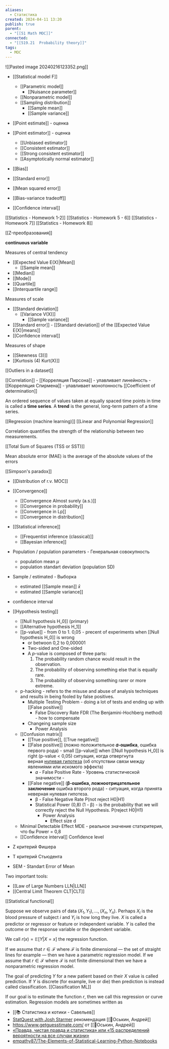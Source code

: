 ```yaml
---
aliases:
  - Статистика
created: 2024-04-11 13:20
publish: true
parent:
  - "[[51 Math MOC]]"
connected:
  - "[[519.21  Probability theory]]"
tags:
  - MOC
---
```


![[Pasted image 20240216123352.png]]


- [[Statistical model F]]
	- [[Parametric model]]
		- [[Nuisance parameter]]
	- [[Nonparametric model]]
	- [[Sampling distribution]]
		- [[Sample mean]]
		- [[Sample variance]]

- [[Point estimate]] - оценка
- [[Point estimator]] - оценка
	- [[Unbiased estimator]]
	- [[Consistent estimator]]
	- [[Strong consistent estimator]]
	- [[Asymptotically normal estimator]]
- [[Bias]]
- [[Standard error]]
- [[Mean squared error]]
- [[Bias-variance tradeoff]]
- [[Confidence interval]]


[[Statistics - Homework 1-2]]
[[Statistics - Homework 5 - 6]]
[[Statistics - Homework 7]]
[[Statistics - Homework 8]]


[[Z-преобразования]]

**continuous variable**


Measures of central tendency
- [[Expected Value E(X)|Mean]]
	- [[Sample mean]]
- [[Median]]
- [[Mode]]
- [[Quartile]]
- [[Interquartile range]]

Measures of scale
- [[Standard deviation]]
	- [[Variance V(X)]]
		- [[Sample variance]]
- [[Standard error]] - [[Standard deviation]] of the [[Expected Value E(X)|means]]
- [[Confidence interval]]

Measures of shape
- [[Skewness (3)]] 
- [[Kurtosis (4) Kurt(X)]] 

[[Outliers in a dataset]]

[[Correlation]]
	- [[Корреляция Пирсона]] - улавливает линейность
	- [[Корреляция Спирмена]] - улавливает монотонность
[[Coefficient of determination]]



An ordered sequence of values taken at equally spaced time points in time is called a **time series**.
A **trend** is the general, long-term pattern of a time series.


[[Regression (machine learning)]]
	[[Linear and Polynomial Regression]]

Correlation quantifies the strength of the relationship between two measurements.



[[Total Sum of Squares (TSS or SST)]]




Mean absolute error (MAE) is the average of the absolute values of the errors

[[Simpson's paradox]]



- [[Distribution of r.v. MOC]]

- [[Convergence]]
	- [[Convergence Almost surely (a.s.)]] 
	- [[Convergence in probability]] 
	- [[Convergence in Lp]] 
	- [[Convergence in distribution]]

- [[Statistical inference]]
	- [[Frequentist inference (classical)]]
	- [[Bayesian inference]]


- Population / population parameters - Генеральная совокупность
	- population mean $\mu$
	- population standart deviation (population SD)
- Sample / estimated - Выборка
	- estimated [[Sample mean]] $\bar{x}$
	- estimated [[Sample variance]]
- confidence interval
- [[Hypothesis testing]]
	- [[Null hypothesis H_0]]  (primary)
	- [[Alternative hypothesis H_1]]
	- [[p-value]] - from 0 to 1. 0,05 - precent of experiments when  [[Null hypothesis H_0]] is wrong
		- or betwoon 0,2 to 0,000001
		- Two-sided and One-sided
		- A $p$-value is composed of three parts:
			1. The probability random chance would result in the observation.
			2. The probability of observing something else that is equally rare.
			3. The probability of observing something rarer or more extreme.
	- p-hacking  -  refers to the misuse and abuse of analysis techniques and results in being fooled by false positives.
		- Multiple Testing Problem - doing a lot of tests and ending up with [[False positive]]
			- False Discovery Rate FDR (The Benjamini-Hochberg method) - how to compensate
		- Changeing sample size
			- Power Analysis
	- [[Confusion matrix]]
		- [[True positive]], [[True negative]]
		- [[False positive]] (ложно положительное **𝛼-ошибка**, ошибка первого рода) - small [[p-value]] when [[Null hypothesis H_0]] is right (p-value < 0,05) ситуация, когда отвергнута верная [нулевая гипотеза](https://ru.wikipedia.org/wiki/%D0%9D%D1%83%D0%BB%D0%B5%D0%B2%D0%B0%D1%8F_%D0%B3%D0%B8%D0%BF%D0%BE%D1%82%D0%B5%D0%B7%D0%B0 "Нулевая гипотеза") (об отсутствии связи между явлениями или искомого эффекта)
			- 𝛼 - False Positive Rate  - Уровень статистической значимости - 
		- [[False negative]] (**β-ошибка, ложноотрицательное заключение** ошибка второго рода) - ситуация, когда принята неверная нулевая гипотеза.
			- β - False Negative Rate P(not reject H0|H1)
			- Statistical Power (0,8) (1 - β) - is the probability that we will correctly reject the Null Hypothesis. P(reject H0|H1)
				- Power Analysis
					- Effect size d
	- Minimal Detectable Effect MDE - реальное значение статкритерия, что бы Power = 0,8
	- [[Confidence interval]] Confidence level


- Z критерий Фишера
- T критерий Стьюдента
- SEM - Standart Error of Mean


Two important tools: 
- [[Law of Large Numbers LLN|LLN]]
- [[Central Limit Theorem CLT|CLT]]


[[Statistical functional]]





Suppose we observe pairs of data $(X_1, Y_1), \ldots, (X_n, Y_n)$. 
Perhaps $X_i$ is the blood pressure of subject $i$ and $Y_i$ is how long they live. 
$X$ is called a predictor or regressor or feature or independent variable. 
$Y$ is called the outcome or the response variable or the dependent variable. 

We call $r(x) = \mathbb{E}[Y|X = x]$ the regression function. 

If we assume that $r \in \mathcal{F}$ where $\mathcal{F}$ is finite dimensional — the set of straight lines for example — then we have a parametric regression model. 
If we assume that $r \in \mathcal{F}$ where $\mathcal{F}$ is not finite dimensional then we have a nonparametric regression model. 

The goal of predicting $Y$ for a new patient based on their $X$ value is called prediction. 
If $Y$ is discrete (for example, live or die) then prediction is instead called classification. [[Classification ML]]

If our goal is to estimate the function $r$, then we call this regression or curve estimation. Regression models are sometimes written as













- [[📚 Статистика и котики - Савельев]]
- [StatQuest with Josh Starmer](https://www.youtube.com/user/joshstarmer)  рекомендация [[👤Оськин, Андрей]]
- https://www.getguesstimate.com/ от [[👤Оськин, Андрей]]
- [«Правда, чистая правда и статистика» или «15 распределений вероятности на все случаи жизни»](https://habr.com/ru/post/311092/#Pirson)
- [empathy87/The-Elements-of-Statistical-Learning-Python-Notebooks](https://github.com/empathy87/The-Elements-of-Statistical-Learning-Python-Notebooks)